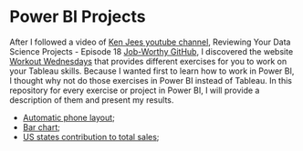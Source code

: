 # Power BI Projects
After I followed a video of [Ken Jees youtube channel](https://www.youtube.com/c/KenJee1/featured), Reviewing Your Data Science Projects - Episode 18 [Job-Worthy GitHub](https://www.youtube.com/watch?v=oHUD2T_VXfI&t=160s), I discovered the website [Workout Wednesdays](http://www.workout-wednesday.com/) that provides different exercises for you to work on your Tableau skills. Because I wanted first to learn how to work in Power BI, I thought why not do those exercises in Power BI instead of Tableau.
In this repository for every exercise or project in Power BI, I will provide a description of them and present my results.

* [Automatic phone layout](https://github.com/MorturaLaura/Projects/tree/main/Power%20BI%20Projects/Automatic%20phone%20layout);
* [Bar chart](https://github.com/MorturaLaura/Projects/tree/main/Power%20BI%20Projects/Bar%20chart);
* [US states contribution to total sales](https://github.com/MorturaLaura/Projects/tree/main/Power%20BI%20Projects/US%20states%20contribution%20to%20totals);
